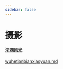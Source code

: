 ```yaml
---
sidebar: false
---
```


# 摄影

#### [沱湖风光](tuohu.md)

[wuhetianbianxiaoyuan.md](wuhetianbianxiaoyuan.md) 
